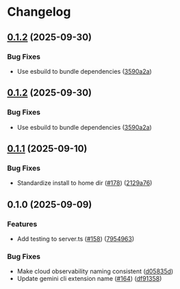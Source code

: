 # Changelog

## [0.1.2](https://github.com/googleapis/gcloud-mcp/compare/observability-mcp-v0.1.1...observability-mcp-v0.1.2) (2025-09-30)


### Bug Fixes

* Use esbuild to bundle dependencies ([3590a2a](https://github.com/googleapis/gcloud-mcp/commit/3590a2ac51db64db9fb38761a99493afa6cbabff))

## [0.1.2](https://github.com/googleapis/gcloud-mcp/compare/observability-mcp-v0.1.1...observability-mcp-v0.1.2) (2025-09-30)


### Bug Fixes

* Use esbuild to bundle dependencies ([3590a2a](https://github.com/googleapis/gcloud-mcp/commit/3590a2ac51db64db9fb38761a99493afa6cbabff))

## [0.1.1](https://github.com/googleapis/gcloud-mcp/compare/observability-mcp-v0.1.0...observability-mcp-v0.1.1) (2025-09-10)


### Bug Fixes

* Standardize install to home dir ([#178](https://github.com/googleapis/gcloud-mcp/issues/178)) ([2129a76](https://github.com/googleapis/gcloud-mcp/commit/2129a76d6c8887793c72d418245fe50250203312))

## 0.1.0 (2025-09-09)


### Features

* Add testing to server.ts ([#158](https://github.com/googleapis/gcloud-mcp/issues/158)) ([7954963](https://github.com/googleapis/gcloud-mcp/commit/79549635e3e714fa4330aceb5718f83df9dbfb52))


### Bug Fixes

* Make cloud observability naming consistent ([d05835d](https://github.com/googleapis/gcloud-mcp/commit/d05835d0e7b724c46611a2d58f5f5680af10feea))
* Update gemini cli extension name ([#164](https://github.com/googleapis/gcloud-mcp/issues/164)) ([df91358](https://github.com/googleapis/gcloud-mcp/commit/df913582719aeec46fd982b30224ebf23836ce3a))
